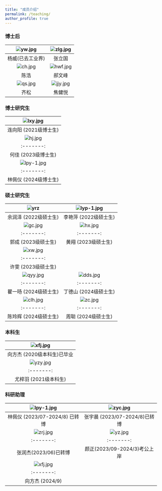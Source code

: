 ```yaml
---
title: "成员介绍"
permalink: /teaching/
author_profile: true
---
```



### 博士后

| ![yw.jpg](/images/People/yw.jpg) | ![zlg.jpg](/images/People/zlg.jpg) |
|:--------:|:-------:|
| 杨威(已去工业界)   | 张立国   | 
| ![ch.jpg](/images/People/ch.jpg) |  ![hwf.jpg](/images/People/hwf.jpg) |
| 陈浩 |  郝文峰  |
|![qs.jpg](/images/People/qs.jpg) |  ![jjy.jpg](/images/People/jjy.jpg) |
| 齐松|  焦健悦  |

### 博士研究生

| ![lxy.jpg](/images/People/lxy.jpg) | 
| :-------: | 
| 连向阳 (2021级博士生)     |  
| ![hj.jpg](/images/People/hj.jpg) | ![lfj-1.jpg](/images/People/lfj.jpg) |
| :-------: | :-------: |
|    何佳 (2023级博士生)    |    刘凡君 (2023级博士生)     | 
| ![lpy-1.jpg](/images/People/lpy.jpg) | ![zyc.jpg](/images/People/zyc.jpg) | 
| :-------: | :-------: |
|   林佩仪 (2024级博士生)   |  张宇晨 (2024级博士生)   |

### 硕士研究生

| ![yrz](/images/People/yrz.jpg) | ![lyp-1.jpg](/images/People/lyp.jpg) | 
| :-------: | :-------: |
| 余润泽 (2022级硕士生) |   李艳萍  (2022级硕士生)    |
| ![gc.jpg](/images/People/gc.jpg) | ![hx.jpg](/images/People/hx.jpg) | 
| :-------: | :-------: |
|   郭成 (2023级硕士生)   |  黄翔 (2023级硕士生)  |
| ![xw.jpg](/images/People/xw.jpg) |  
| :-------: | 
|   许雯 (2023级硕士生)   |  
| ![qyy.jpg](/images/People/qyy.jpg) | ![dds.jpg](/images/People/dds.jpg) | 
| :-------: | :-------: |
|   瞿一旸 (2024级硕士生)   |  丁德山 (2024级硕士生)  |
| ![clh.jpg](/images/People/clh.jpg) | ![zc.jpg](/images/People/zc.jpg) | 
| :-------: | :-------: |
|   陈玲辉 (2024级硕士生)   |  周聪 (2024级硕士生)  |

### 本科生

| ![xfj.jpg](/images/People/xfj.jpg) | 
| :-------: | 
|   向方杰 (2020级本科生)已毕业   | 
| ![yzy.jpg](/images/People/yzy.jpg) | ![hzy.jpg](/images/People/hzy.jpg) | 
| :-------: | :-------: |
|   尤梓羽 (2021级本科生)   |    胡之源 (2021级本科生)   |


### 科研助理

| ![lpy-1.jpg](/images/People/lpy.jpg) | ![zyc.jpg](/images/People/zyc.jpg) | 
| :-------: | :-------: |
|   林佩仪 (2023/07-2024/8) 已转博  |  张宇晨 (2023/07-2024/8)已转博   |
| ![zrj.jpg](/images/People/zrj.jpg) | ![yz.jpg](/images/People/yz.jpg) |
| :-------: | :-------: | 
| 张润杰(2023/06)已转博    | 颜正(2023/09-2024/3)考公上岸    | 
| ![xfj.jpg](/images/People/xfj.jpg) | 
| :-------: | 
|   向方杰 (2024/9)   | 
